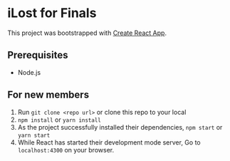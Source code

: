 # iLost for Finals

This project was bootstrapped with [Create React App](https://github.com/facebook/create-react-app).

## Prerequisites
- Node.js

## For new members
1. Run `git clone <repo url>` or clone this repo to your local
2. `npm install` or `yarn install`
3. As the project successfully installed their dependencies, `npm start` or `yarn start`
4. While React has started their development mode server, Go to `localhost:4300` on your browser.
